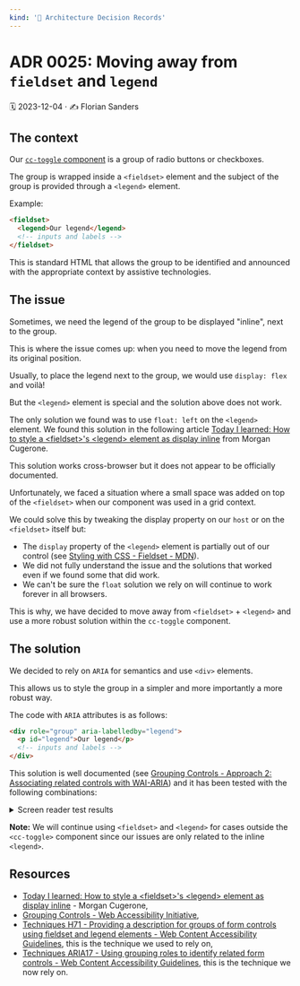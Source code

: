 ```yaml
---
kind: '📌 Architecture Decision Records'
---
```

# ADR 0025: Moving away from `fieldset` and `legend`

🗓️ 2023-12-04 · ✍️ Florian Sanders

## The context

Our [`cc-toggle` component](https://www.clever-cloud.com/doc/clever-components/?path=/story/%F0%9F%A7%AC-atoms-cc-toggle--default-story) is a group of radio buttons or checkboxes.

The group is wrapped inside a `<fieldset>` element and the subject of the group is provided through a `<legend>` element.

Example:

```html
<fieldset>
  <legend>Our legend</legend>
  <!-- inputs and labels -->
</fieldset>
```

This is standard HTML that allows the group to be identified and announced with the appropriate context by assistive technologies.

## The issue

Sometimes, we need the legend of the group to be displayed "inline", next to the group.

This is where the issue comes up: when you need to move the legend from its original position.

Usually, to place the legend next to the group, we would use `display: flex` and voilà!

But the `<legend>` element is special and the solution above does not work.

The only solution we found was to use `float: left` on the `<legend>` element.
We found this solution in the following article [Today I learned: How to style a &lt;fieldset&gt;'s &lt;legend&gt; element as display inline](https://morgan.cugerone.com/blog/how-to-make-a-fieldset-legend-inline/) from Morgan Cugerone.

This solution works cross-browser but it does not appear to be officially documented.

Unfortunately, we faced a situation where a small space was added on top of the `<fieldset>` when our component was used in a grid context.

We could solve this by tweaking the display property on our `host` or on the `<fieldset>` itself but:

- The `display` property of the `<legend>` element is partially out of our control (see [Styling with CSS - Fieldset - MDN](https://developer.mozilla.org/en-US/docs/Web/HTML/Element/fieldset#styling_with_css)).
- We did not fully understand the issue and the solutions that worked even if we found some that did work.
- We can't be sure the `float` solution we rely on will continue to work forever in all browsers.

This is why, we have decided to move away from `<fieldset>` + `<legend>` and use a more robust solution within the `cc-toggle` component.

## The solution

We decided to rely on `ARIA` for semantics and use `<div>` elements.

This allows us to style the group in a simpler and more importantly a more robust way.

The code with `ARIA` attributes is as follows:

```html
<div role="group" aria-labelledby="legend">
  <p id="legend">Our legend</p>
  <!-- inputs and labels -->
</div>
```

This solution is well documented (see [Grouping Controls - Approach 2: Associating related controls with WAI-ARIA](https://www.w3.org/WAI/tutorials/forms/grouping/#associating-related-controls-with-wai-aria)) and it has been tested with the following combinations:

<details>
  <summary>Screen reader test results</summary>
  <table>
    <caption>Screen reader & browser combinations</caption>
    <thead>
      <tr>
        <th>Screen reader</th>
        <th>Browser</th>
        <th>Group semantics announced upon focusing the input</th>
        <th>Legend of the group announced upon focusing the input</th>
      </tr>
    </thead>
    <tbody>
      <tr>
        <th>NVDA (version 2023.3)</th>
        <td>Firefox (version 120)</td>
        <td>✅ Fully supported</td>
        <td>✅ Fully supported</td>
      </tr>
      <tr>
        <th>NVDA (version 2023.3)</th>
        <td>Chrome (version 119)</td>
        <td>✅ Fully supported</td>
        <td>✅ Fully supported</td>
      </tr>
      <tr>
        <th>JAWS (version 2022)</th>
        <td>Firefox (version 120)</td>
        <td>
          ❌ Not supported
          <p><strong>Note:</strong> the result is the same with <code>&lt;fieldset&gt;</code> + <code>&lt;legend&gt;</code>.</p>
        </td>
        <td>
          ❌ Not supported
          <p><strong>Note:</strong> the result is the same with <code>&lt;fieldset&gt;</code> + <code>&lt;legend&gt;</code>.</p>
        </td>
      </tr>
      <tr>
        <th>JAWS (version 2022)</th>
        <td>Chrome (version 119)</td>
        <td>✅ Fully supported</td>
        <td>✅ Fully supported</td>
      </tr>
      <tr>
        <th>VoiceOver (version MacOS Ventura 13.1)</th>
        <td>Safari (version 16.2)</td>
        <td>✅ Fully supported</td>
        <td>✅ Fully supported</td>
      </tr>
      <tr>
        <th>Talkback (version 14.0)</th>
        <td>Chrome (version 119)</td>
        <td>✅ Fully supported</td>
        <td>
          ❌ Not supported
          <p><strong>Note:</strong> the result is the same <code>&lt;fieldset&gt;</code> + <code>&lt;legend&gt;</code>.</p>
        </td>
      </tr>
      <tr>
        <th>VoiceOver - iOS (version 16.2)</th>
        <td>Safari (version 16.2)</td>
        <td>
          ❌ Not supported
          <p><strong>Note:</strong> the result is the same <code>&lt;fieldset&gt;</code> + <code>&lt;legend&gt;</code>.</p>
        </td>
        <td>
          ❌ Not supported
          <p><strong>Note:</strong> when using <code>&lt;fieldset&gt;</code> + <code>&lt;legend&gt;</code> instead, the legend is announced if the user is browsing with the rotor set to `form elements`.</p>
        </td>
      </tr>
    </tbody>
  </table>

  Even though our tests revealed some issues, the results are the same as with `fieldset` and `legend` so we consider the support for this technique is good enough.

</details>

**Note:** We will continue using `<fieldset>` and `<legend>` for cases outside the `<cc-toggle>` component since our issues are only related to the inline `<legend>`.

## Resources

- [Today I learned: How to style a &lt;fieldset&gt;'s &lt;legend&gt; element as display inline](https://morgan.cugerone.com/blog/how-to-make-a-fieldset-legend-inline/) - Morgan Cugerone,
- [Grouping Controls - Web Accessibility Initiative](https://www.w3.org/WAI/tutorials/forms/grouping/),
- [Techniques H71 - Providing a description for groups of form controls using fieldset and legend elements - Web Content Accessibility Guidelines](https://www.w3.org/TR/WCAG20-TECHS/H71.html), this is the technique we used to rely on,
- [Techniques ARIA17 - Using grouping roles to identify related form controls - Web Content Accessibility Guidelines](https://www.w3.org/WAI/WCAG22/Techniques/aria/ARIA17.html), this is the technique we now rely on.
